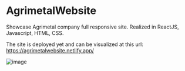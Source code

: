 # AgrimetalWebsite
Showcase Agrimetal company  full responsive site. Realized in ReactJS, Javascript, HTML, CSS.

The site is deployed yet and can be visualized at this url: https://agrimetalwebsite.netlify.app/

![image](https://github.com/stefanopedicinogit/AgrimetalWebsite/assets/83118026/62b8228e-de4d-4c59-b936-e3e8ea61ef94)
